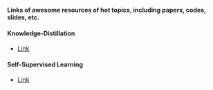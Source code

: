 **Links of awesome resources of hot topics, including papers, codes, slides, etc.**

####  Knowledge-Distillation
- [Link](https://github.com/dkozlov/awesome-knowledge-distillation)

#### Self-Supervised Learning
- [Link](https://github.com/jason718/awesome-self-supervised-learning)
